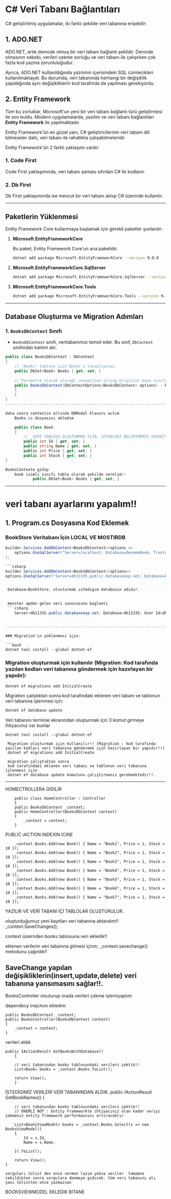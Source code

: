 
# C# Veri Tabanı Bağlantıları

C# geliştirilmiş uygulamalar, iki farklı şekilde veri tabanına erişebilir:

## 1. ADO.NET

ADO.NET, artık demode olmuş bir veri tabanı bağlantı şeklidir. Demode olmasının sebebi, verileri çekme zorluğu ve veri tabanı ile çalışırken çok fazla kod yazma zorunluluğudur.

Ayrıca, ADO.NET kullanıldığında yazılımın içerisindeki SQL cümlecikleri kullanılmaktaydı. Bu durumda, veri tabanında herhangi bir değişiklik yapıldığında aynı değişikliklerin kod tarafında da yapılması gerekiyordu.

## 2. Entity Framework

Tüm bu zorluklar, Microsoft'un yeni bir veri tabanı bağlantı türü geliştirmesi ile son buldu. Modern uygulamalarda, yazılım ve veri tabanı bağlantıları **Entity Framework** ile yapılmaktadır.

Entity Framework'ün en güzel yanı, C# geliştiricilerinin veri tabanı dili bilmeseler dahi, veri tabanı ile rahatlıkla çalışabilmeleridir.

Entity Framework'ün 2 farklı yaklaşımı vardır:

### 1. Code First

Code First yaklaşımında, veri tabanı şeması sıfırdan C# ile kodlanır.

### 2. Db First

Db First yaklaşımında ise mevcut bir veri tabanı alınıp C# üzerinde kullanılır.

-------------------------------------------------------------------------------------------------
## Paketlerin Yüklenmesi

Entity Framework Core kullanmaya başlamak için gerekli paketler şunlardır:

1. **Microsoft.EntityFrameworkCore**

   Bu paket, Entity Framework Core'un ana paketidir.
    ```bash
   dotnet add package Microsoft.EntityFrameworkCore --version 9.0.0
    ```

2. **Microsoft.EntityFrameworkCore.SqlServer**

    ```bash
    dotnet add package Microsoft.EntityFrameworkCore.SqlServer --version 9.0.0
    ```

3. **Microsoft.EntityFrameworkCore.Tools**
    
    ```bash
    dotnet add package Microsoft.EntityFrameworkCore.Tools --version 9.0.0
    ```

-------------------------------------------------------------------------------------------------
## Database Oluşturma ve Migration Adımları

### 1. `BooksDbContext` Sınıfı

- `BooksDbContext` sınıfı, veritabanımızı temsil eder. Bu sınıf, `DbContext` sınıfından kalıtım alır. 

```csharp
public class BooksDbContext : DbContext
{
    // 'Books' tablosu için DbSet'i tanımlıyoruz
    public DbSet<Book> Books { get; set; }
    
    // Parametre olarak alacağı connection string bilgisini base sınıfa iletmek için base constructor çağrılır
    public BooksDbContext(DbContextOptions<BooksDbContext> options) : base(options)
    {
    }
}
-----------------------------------------------------------------------------------------------------

daha sonra contextın altında DBModal klasoru actım
    Books.cs dosyasını ekledım

    public class Book
    {
        //  VERİ TABLOSU OLUŞTURMAK İÇİN, SÜTUNLARI BELİRTMEMİZ GEREKİYOR
        public int Id { get; set; }
        public string Name { get; set; }
        public int Price { get; set; }
        public int Stock { get; set; }
}

BooksContexte gidip 
    book isimli sınıfı tablo olarak şekilde verelim!!
            public DbSet<Book> Books { get; set; }
```
-----------------------------------------------------------------------------------------------------
# veri tabanı ayarlarını yapalım!!
## 1. Program.cs Dosyasına Kod Eklemek

### BookStore Veritabanı İçin LOCAL VE MOSTIRDB

```csharp
builder.Services.AddDbContext<BooksDbContext>(options =>
    options.UseSqlServer("Server=localhost; Database=DenemeBook; Trusted_Connection=True; Encrypt=True; TrustServerCertificate=True; MultipleActiveResultSets=True;")
);

```csharp
builder.Services.AddDbContext<BooksDbContext>(options=>
options.UseSqlServer("Server=db11335.public.databaseasp.net; Database=BooksDbContext; User Id=db11335; Password=o=4N8tE?L2+h; Encrypt=True; TrustServerCertificate=True; MultipleActiveResultSets=True;"));


 Database=BookStore, olusturmak ıstedıgım databasın adıdır.
 

 monster apden gelen veri sunucusuna baglantı 
 ```csharp
    Server=db11335.public.databaseasp.net; Database=db11335; User Id=db11335; Password=o=4N8tE?L2+h; Encrypt=True; TrustServerCertificate=True; MultipleActiveResultSets=True;


-----------------------------------------------------------------------------------------------------

### Migration'ın yüklenmesi için:

```bash
dotnet tool install --global dotnet-ef 
```

### Migration oluşturmak için kullanılır (Migration: Kod tarafında yazılan kodları veri tabanına göndermek için hazırlayan bir yapıdır):

```bash
dotnet ef migrations add InitialCreate  
```

Migration çalıştıktan sonra kod tarafındaki eklenen veri tabanı ve tablonun veri tabanına işlenmesi için:

```bash
dotnet ef database update
```

Veri tabanını terminal ekranından oluşturmak için 3 komut girmeye ihtiyacımız var bunlar

    dotnet tool install --global dotnet-ef 

     Migration oluşturmak için kullanılır!! (Migration : kod tarafında yazılan kodları veri tabanına göndermek için hazırlayan bir yapıdır!!)
     dotnet ef migrations add InitialCreate  

     migration çalıştıktan sonra
     kod tarafındaki eklenen veri tabanı ve tablonun veri tabanına işlenmesi için 
     dotnet ef database update komutunu çalıştırmanız gerekmektedir!!.

-------------------------------------------------------------------------------------

HOMECTROLLERA GIDILIR

        public class HomeController : Controller
        {
        public BooksDbContext _context;
        public HomeController(BooksDbContext context)
        {
            _context = context;
        }


PUBLİC ıACTION INDEXIN ICINE

        _context.Books.Add(new Book() { Name = "Book1", Price = 1, Stock = 10 });
        _context.Books.Add(new Book() { Name = "Book2", Price = 1, Stock = 10 });
        _context.Books.Add(new Book() { Name = "Book3", Price = 1, Stock = 10 });
        _context.Books.Add(new Book() { Name = "Book4", Price = 1, Stock = 10 });
        _context.Books.Add(new Book() { Name = "Book5", Price = 1, Stock = 10 });
        _context.Books.Add(new Book() { Name = "Book6", Price = 1, Stock = 10 });
        _context.Books.Add(new Book() { Name = "Book7", Price = 1, Stock = 10 });   

YAZILIR VE VERİ TABANI İÇİ TABLOLAR OLUSTURULUR.

oluşturduğumuz yeni kayıtları veri tabanına aktaralım!!
    _context.SaveChanges();

context üzeirnden books tablosuna veri ekledik!!

eklenen verilerin veri tabanına gitmesi içinm, _context.savechange() metodunu çağırdık!!

SaveChange yapılan değişikliklerin(insert,update,delete) veri tabanına yansımasını sağlar!!.
-------------------------------------------------------------------------------------

BooksController olsuturup orada verileri çekme işlemiyaptım 


dependecy inejctıon ekledım 

    public BooksDbContext _context;
    public BooksController(BooksDbContext context)
    {
        _context = context;
    }

verileri aldık

    public IActionResult GetBooksWithDatabase()
        {

        // veri tabanından books tablosundaki verileri çektik!!
        List<Book> books = _context.Books.ToList();

        return View();
        }


İSTEDİGİMİZ VERİLERİ VERİ TABANINDAN ALDIK. 
public IActionResult GetBookNames()
    {

        // veri tabanından books tablosundaki verileri çektik!!
        // ÖNEMLİ NOT : Entity Frameworkte ihtiyacınız olan kadar veriyi çekmeniz entity framework performasnını artıracaktır

        List<BooksViewModel> books = _context.Books.Select(s => new BooksViewModel()
        {
            Id = s.Id,
            Name = s.Name,

        }).ToList();

        return View();
    }

    sorguları tolist den once vermen lazım yoksa veriler  tamamne cekıldıkten sonra sorgulara donmeye gıdıcek. tüm veri tabanını alı yanı tolistten once yazmazsan
    

BOOKSVIEWMODEL EKLEDIK BITANE